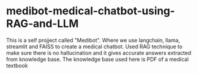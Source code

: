 # medibot-medical-chatbot-using-RAG-and-LLM
This is a self projject called "Medibot". Where we use langchain, llama, streamlit and FAISS to create a medical chatbot. Used RAG technique to make sure there is no hallucination and it gives accurate answers extracted from knowledge base. The knowledge base used here is PDF of a medical textbook
